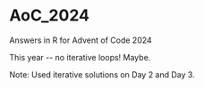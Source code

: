 # AoC_2024
Answers in R for Advent of Code 2024

This year -- no iterative loops! Maybe.

Note: Used iterative solutions on Day 2 and Day 3.


